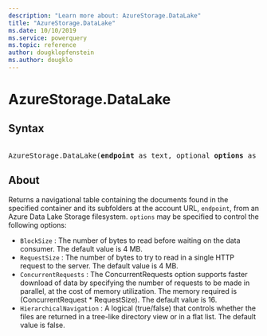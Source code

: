 ```yaml
---
description: "Learn more about: AzureStorage.DataLake"
title: "AzureStorage.DataLake"
ms.date: 10/10/2019
ms.service: powerquery
ms.topic: reference
author: dougklopfenstein
ms.author: dougklo
---
```

# AzureStorage.DataLake

## Syntax

<pre>  
AzureStorage.DataLake(<b>endpoint</b> as text, optional <b>options</b> as nullable record) as table
</pre>

## About  

Returns a navigational table containing the documents found in the specified container and its subfolders at the account URL, <code>endpoint</code>, from an Azure Data Lake Storage filesystem. <code>options</code> may be specified to control the following options: <ul> <li><code>BlockSize</code> : The number of bytes to read before waiting on the data consumer. The default value is 4 MB.</li> <li><code>RequestSize</code> : The number of bytes to try to read in a single HTTP request to the server. The default value is 4 MB.</li> <li><code>ConcurrentRequests</code> : The ConcurrentRequests option supports faster download of data by specifying the number of requests to be made in parallel, at the cost of memory utilization. The memory required is (ConcurrentRequest * RequestSize). The default value is 16.</li> <li><code>HierarchicalNavigation</code> : A logical (true/false) that controls whether the files are returned in a tree-like directory view or in a flat list. The default value is false.</li> </ul> 
  
  
  
